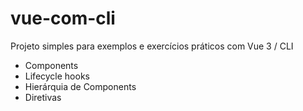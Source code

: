 # vue-com-cli 

Projeto simples para exemplos e exercícios práticos com Vue 3 / CLI

- Components
- Lifecycle hooks
- Hierárquia de Components
- Diretivas